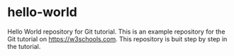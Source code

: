 <h1>hello-world</h1

Hello World repository for Git tutorial. This is an example repository for the Git tutorial on https://w3schools.com.
This repository is buit step by step in the tutorial.

